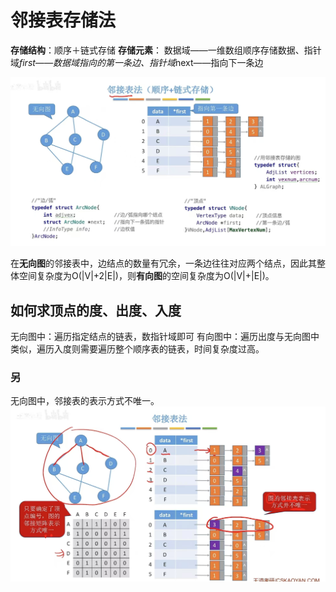 


# 邻接表存储法
**存储结构**：顺序＋链式存储
**存储元素**： 数据域——一维数组顺序存储数据、指针域*first——数据域指向的第一条边、指针域*next——指向下一条边

![输入图片说明](/imgs/2025-07-04/JXwR3HJo9te6WnzF.jpeg)

在**无向图**的邻接表中，边结点的数量有冗余，一条边往往对应两个结点，因此其整体空间复杂度为O(|V|+2|E|)，则**有向图**的空间复杂度为O(|V|+|E|)。

## 如何求顶点的度、出度、入度
无向图中：遍历指定结点的链表，数指针域即可
有向图中：遍历出度与无向图中类似，遍历入度则需要遍历整个顺序表的链表，时间复杂度过高。

### 另
无向图中，邻接表的表示方式不唯一。
![输入图片说明](/imgs/2025-07-04/vIA1Tpu983YsL1TC.jpeg)
<!--stackedit_data:
eyJoaXN0b3J5IjpbLTEzNjk2ODQyMTUsLTM3OTAzODQ2LC02Nz
UwMjg0OTAsMTUxMDkxMjE3NiwyMDQwMjk3NjIyXX0=
-->